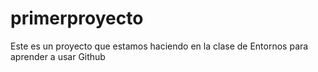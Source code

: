 # primerproyecto
Este es un proyecto que estamos haciendo en la clase de Entornos para aprender a usar Github
